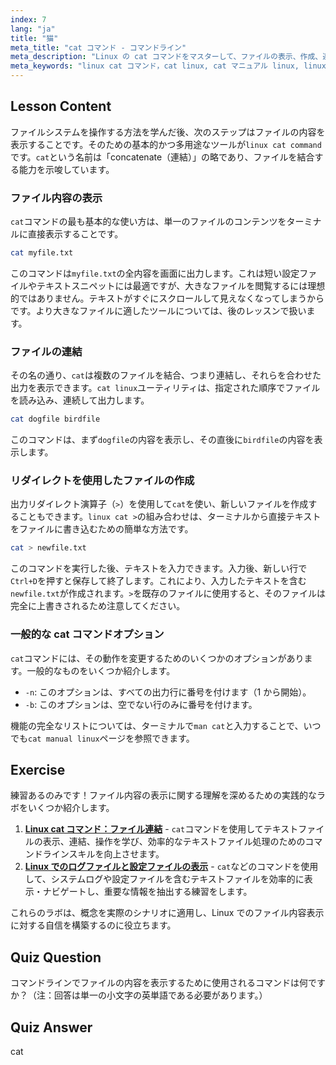 ```yaml
---
index: 7
lang: "ja"
title: "猫"
meta_title: "cat コマンド - コマンドライン"
meta_description: "Linux の cat コマンドをマスターして、ファイルの表示、作成、連結を行いましょう。このガイドでは、基本的な使い方、一般的なオプション、およびリダイレクト（例：linux cat >）を使った cat コマンドの利用方法を解説します。"
meta_keywords: "linux cat コマンド，cat linux, cat マニュアル linux, linux cat >, ファイル内容の表示，ファイルの連結，linux コマンド，コマンドライン"
---
```


## Lesson Content

ファイルシステムを操作する方法を学んだ後、次のステップはファイルの内容を表示することです。そのための基本的かつ多用途なツールが`linux cat command`です。`cat`という名前は「concatenate（連結）」の略であり、ファイルを結合する能力を示唆しています。

### ファイル内容の表示

`cat`コマンドの最も基本的な使い方は、単一のファイルのコンテンツをターミナルに直接表示することです。

```bash
cat myfile.txt
```

このコマンドは`myfile.txt`の全内容を画面に出力します。これは短い設定ファイルやテキストスニペットには最適ですが、大きなファイルを閲覧するには理想的ではありません。テキストがすぐにスクロールして見えなくなってしまうからです。より大きなファイルに適したツールについては、後のレッスンで扱います。

### ファイルの連結

その名の通り、`cat`は複数のファイルを結合、つまり連結し、それらを合わせた出力を表示できます。`cat linux`ユーティリティは、指定された順序でファイルを読み込み、連続して出力します。

```bash
cat dogfile birdfile
```

このコマンドは、まず`dogfile`の内容を表示し、その直後に`birdfile`の内容を表示します。

### リダイレクトを使用したファイルの作成

出力リダイレクト演算子（`>`）を使用して`cat`を使い、新しいファイルを作成することもできます。`linux cat >`の組み合わせは、ターミナルから直接テキストをファイルに書き込むための簡単な方法です。

```bash
cat > newfile.txt
```

このコマンドを実行した後、テキストを入力できます。入力後、新しい行で`Ctrl+D`を押すと保存して終了します。これにより、入力したテキストを含む`newfile.txt`が作成されます。`>`を既存のファイルに使用すると、そのファイルは完全に上書きされるため注意してください。

### 一般的な cat コマンドオプション

`cat`コマンドには、その動作を変更するためのいくつかのオプションがあります。一般的なものをいくつか紹介します。

- `-n`: このオプションは、すべての出力行に番号を付けます（1 から開始）。
- `-b`: このオプションは、空でない行のみに番号を付けます。

機能の完全なリストについては、ターミナルで`man cat`と入力することで、いつでも`cat manual linux`ページを参照できます。

## Exercise

練習あるのみです！ファイル内容の表示に関する理解を深めるための実践的なラボをいくつか紹介します。

1.  **[Linux cat コマンド：ファイル連結](https://labex.io/ja/labs/linux-linux-cat-command-file-concatenating-210986)** - `cat`コマンドを使用してテキストファイルの表示、連結、操作を学び、効率的なテキストファイル処理のためのコマンドラインスキルを向上させます。
2.  **[Linux でのログファイルと設定ファイルの表示](https://labex.io/ja/labs/linux-viewing-log-and-configuration-files-in-linux-387914)** - `cat`などのコマンドを使用して、システムログや設定ファイルを含むテキストファイルを効率的に表示・ナビゲートし、重要な情報を抽出する練習をします。

これらのラボは、概念を実際のシナリオに適用し、Linux でのファイル内容表示に対する自信を構築するのに役立ちます。

## Quiz Question

コマンドラインでファイルの内容を表示するために使用されるコマンドは何ですか？（注：回答は単一の小文字の英単語である必要があります。）

## Quiz Answer

cat
